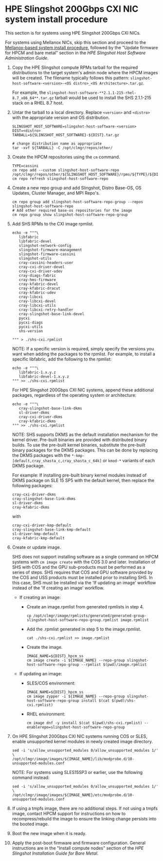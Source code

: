 # HPE Slingshot 200Gbps CXI NIC system install procedure

This section is for systems using HPE Slingshot 200Gbps CXI NICs.

For systems using Mellanox NICs, skip this section and proceed to the [Mellanox-based system install procedure](mellanox_based_system_install_upgrade_procedure.md#mellanox-based-system-installupgrade-procedure), followed by the "Update firmware for HPCM and bare metal" section in the _HPE Slingshot Host Software Administration Guide_.

1. Copy the HPE Slingshot compute RPMs tarball for the required distributions to the target system's admin node where the HPCM images will be created. The filename typically follows this pattern: `slingshot-host-software-<version>-<OS distro>_<OS Architecture>.tar.gz`.

   For example, the `slingshot-host-software-**2.1.1-215-rhel-8.7_x86_64**.tar.gz` tarball would be used to install the SHS 2.1.1-215 stack on a RHEL 8.7 host.

2. Untar the tarball to a local directory. Replace `<version>` and `<distro>` with the appropriate version and OS distribution.

   ```screen
   SLINGSHOT_HOST_SOFTWARE=slingshot-host-software-<version>
   DIST=<distro>
   TARBALL=${SLINGSHOT_HOST_SOFTWARE}-${DIST}.tar.gz

   # change distribution name as appropriate
   tar -xvf ${TARBALL} -C /opt/clmgr/repos/other/
   ```

3. Create the HPCM repositories using the `cm` command.

   ```screen
   TYPE=cassini
   cm repo add --custom slingshot-host-software-repo /opt/clmgr/repos/other/${SLINGSHOT_HOST_SOFTWARE}/rpms/${TYPE}/${DIST}
   cm repo refresh slingshot-host-software-repo
   ```

4. Create a new repo group and add Slingshot, Distro Base-OS, OS Updates, Cluster Manager, and MPI Repo's.

   ```screen
   cm repo group add slingshot-host-software-repo-group --repos slingshot-host-software-repo
   # Add other required base-os repositories for the image
   cm repo group show slingshot-host-software-repo-group
   ```

5. Add SHS RPMs to the CXI image rpmlist.

   ```screen
   echo -e """\
      libfabric
      libfabric-devel
      slingshot-network-config
      slingshot-firmware-management
      slingshot-firmware-cassini
      slingshot-utils
      cray-cassini-headers-user
      cray-cxi-driver-devel
      cray-cxi-driver-udev
      cray-diags-fabric
      cray-hms-firmware
      cray-kfabric-devel
      cray-kfabric-dracut
      cray-kfabric-udev
      cray-libcxi
      cray-libcxi-devel
      cray-libcxi-utils
      cray-libcxi-retry-handler
      cray-slingshot-base-link-devel
      pycxi
      pycxi-diags
      pycxi-utils
      shs-version

   """ > ./shs-cxi.rpmlist
   ```

   NOTE: If a specific version is required, simply specify the versions you want when adding the packages to the rpmlist. For example, to install a specific libfabric, add the following to the rpmlist:

   ```screen
   echo -e """\
      libfabric-1.x.y.z
      libfabric-devel-1.x.y.z
   """ >> ./shs-cxi.rpmlist
   ```

   For HPE Slingshot 200Gbps CXI NIC systems, append these additional packages, regardless of the operating system or architecture:

   ```screen
   echo -e """\
      cray-slingshot-base-link-dkms
      sl-driver-dkms
      cray-cxi-driver-dkms
      cray-kfabric-dkms
   """ >> ./shs-cxi.rpmlist
   ```

   NOTE: SHS supports DKMS as the default installation mechanism for the kernel driver.
   Pre-built binaries are provided with distributed binary builds. To use the pre-built kernel binaries, substitute the pre-built binary packages for the DKMS packages.
   This can be done by replacing the DKMS packages with the `*-kmp-[default,cray_shasta_c,cray_shasta_c_64k]` or `kmod-*` variants of each DKMS package.

   For example: If installing pre-built binary kernel modules instead of DKMS package on SLE 15 SP5 with the default kernel, then replace the following packages:

   ```screen
   cray-cxi-driver-dkms
   cray-slingshot-base-link-dkms
   sl-driver-dkms
   cray-kfabric-dkms
   ```

   with

   ```screen
   cray-cxi-driver-kmp-default
   cray-slingshot-base-link-kmp-default
   sl-driver-kmp-default
   cray-kfabric-kmp-default
   ```

6. Create or update image.

   SHS does not support installing software as a single command on HPCM systems with `cm image create` with the COS 3.0 and later.
   Installation of SHS with COS and the GPU sub-products must be performed as a series of steps. SHS requires that COS and GPU software provided by the COS and USS products must be installed prior to installing SHS.
   In this case, SHS must be installed via the 'If updating an image' workflow instead of the 'If creating an image' workflow.

   - If creating an image:

     - Create an image.rpmlist from generated rpmlists in step 4.

       ```screen
       cp /opt/clmgr/image/rpmlists/generated/generated-group-slingshot-host-software-repo-group.rpmlist image.rpmlist
       ```

     - Add the .rpmlist generated in step 5 to the image.rpmlist.

       ```screen
       cat ./shs-cxi.rpmlist >> image.rpmlist
       ```

     - Create the image.

       ```screen
       IMAGE_NAME=${DIST}_hpcm_ss
       cm image create -i ${IMAGE_NAME} --repo-group slingshot-host-software-repo-group --rpmlist $(pwd)/image.rpmlist
       ```

   - If updating an image:

     - SLES/COS environment:

       ```screen
       IMAGE_NAME=${DIST}_hpcm_ss
       cm image zypper -i ${IMAGE_NAME} --repo-group slingshot-host-software-repo-group install $(cat $(pwd)/shs-cxi.rpmlist)
       ```

     - RHEL environment:

       ```screen
       cm image dnf -y install $(cat $(pwd)/shs-cxi.rpmlist) --enablerepo=slingshot-host-software-repo-group
       ```

7. On HPE Slingshot 200Gbps CXI NIC systems running COS or SLES, enable unsupported kernel modules in newly created image directory.

   ```screen
   sed -i 's/allow_unsupported_modules 0/allow_unsupported_modules 1/' \
   /opt/clmgr/image/images/${IMAGE_NAME}/lib/modprobe.d/10-unsupported-modules.conf
   ```

   NOTE: For systems using SLES15SP3 or earlier, use the following command instead:

   ```screen
   sed -i 's/allow_unsupported_modules 0/allow_unsupported_modules 1/' \
   /opt/clmgr/image/images/${IMAGE_NAME}/etc/modprobe.d/10-unsupported-modules.conf
   ```

8. If using a tmpfs image, there are no additional steps. If not using a tmpfs image, contact HPCM support for instructions on how to recompress/rebuild the image to ensure the linking change persists into the booted image.

9. Boot the new image when it is ready.

10. Apply the post-boot firmware and firmware configuration. General instructions are in the "Install compute nodes" section of the _HPE Slingshot Installation Guide for Bare Metal_.
